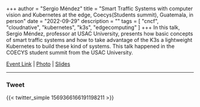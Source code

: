 +++
author = "Sergio Méndez"
title = "Smart Traffic Systems with computer vision and Kubernetes at the edge, Coecys(Students summit), Guatemala, in person"
date = "2022-09-29"
description = ""
tags = [
    "cncf",
    "cloudnative",
    "kubernetes",
    "k3s",
    "edgecomputing"
]
+++
In this talk, Sergio Méndez, professor at USAC University, presents how basic concepts of smart traffic systems and how to take advantage of the K3s a lightweight Kubernetes to build these kind of systems. This talk happened in the COECYS student summit from the USAC University.

[Event Link](https://twitter.com/coecys/status/1569366166191198211) | [Photo](https://twitter.com/sergioarmgpl/status/1575903139496009729) | [Slides](https://b.link/coecys2022cvk3s)
<!--more-->
---

### Tweet

{{< twitter_simple 1569366166191198211 >}}

<br>
